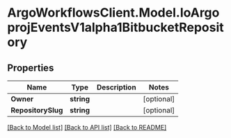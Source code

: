 # ArgoWorkflowsClient.Model.IoArgoprojEventsV1alpha1BitbucketRepository

## Properties

Name | Type | Description | Notes
------------ | ------------- | ------------- | -------------
**Owner** | **string** |  | [optional] 
**RepositorySlug** | **string** |  | [optional] 

[[Back to Model list]](../README.md#documentation-for-models) [[Back to API list]](../README.md#documentation-for-api-endpoints) [[Back to README]](../README.md)

